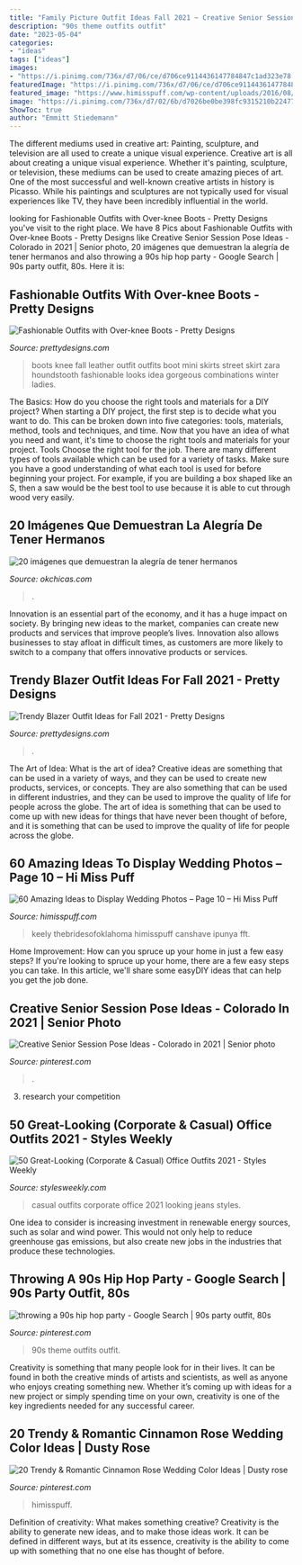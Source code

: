 ```yaml
---
title: "Family Picture Outfit Ideas Fall 2021 ~ Creative Senior Session Pose Ideas"
description: "90s theme outfits outfit"
date: "2023-05-04"
categories:
- "ideas"
tags: ["ideas"]
images:
- "https://i.pinimg.com/736x/d7/06/ce/d706ce9114436147784847c1ad323e78.jpg"
featuredImage: "https://i.pinimg.com/736x/d7/06/ce/d706ce9114436147784847c1ad323e78.jpg"
featured_image: "https://www.himisspuff.com/wp-content/uploads/2016/08/Display-photos-wedding-centerpiece.jpg"
image: "https://i.pinimg.com/736x/d7/02/6b/d7026be0be398fc9315210b22477ca3a.jpg"
ShowToc: true
author: "Emmitt Stiedemann"
---
```



The different mediums used in creative art: Painting, sculpture, and television are all used to create a unique visual experience.
Creative art is all about creating a unique visual experience. Whether it's painting, sculpture, or television, these mediums can be used to create amazing pieces of art. One of the most successful and well-known creative artists in history is Picasso. While his paintings and sculptures are not typically used for visual experiences like TV, they have been incredibly influential in the world.

	

		
looking for Fashionable Outfits with Over-knee Boots - Pretty Designs you've visit to the right place. We have 8 Pics about Fashionable Outfits with Over-knee Boots - Pretty Designs like Creative Senior Session Pose Ideas - Colorado in 2021 | Senior photo, 20 imágenes que demuestran la alegría de tener hermanos and also throwing a 90s hip hop party - Google Search | 90s party outfit, 80s. Here it is:
		
    
## Fashionable Outfits With Over-knee Boots - Pretty Designs

<img loading=lazy src="http://www.prettydesigns.com/wp-content/uploads/2014/10/Gorgeous-Fall-Outfit-Idea-with-Over-Knee-Boots.jpg" onerror="this.onerror=null;this.src='https://tse2.mm.bing.net/th?id=OIP.ORPRV6Y87GSIHhr3sm36mQHaK2&amp;pid=15.1';" alt="Fashionable Outfits with Over-knee Boots - Pretty Designs">

_Source: prettydesigns.com_

>boots knee fall leather outfit outfits boot mini skirts street skirt zara houndstooth fashionable looks idea gorgeous combinations winter ladies. 

	

The Basics: How do you choose the right tools and materials for a DIY project?
When starting a DIY project, the first step is to decide what you want to do. This can be broken down into five categories: tools, materials, method, tools and techniques, and time. Now that you have an idea of what you need and want, it's time to choose the right tools and materials for your project.
Tools
Choose the right tool for the job. There are many different types of tools available which can be used for a variety of tasks. Make sure you have a good understanding of what each tool is used for before beginning your project. For example, if you are building a box shaped like an S, then a saw would be the best tool to use because it is able to cut through wood very easily.

    
## 20 Imágenes Que Demuestran La Alegría De Tener Hermanos

<img loading=lazy src="https://www.okchicas.com/wp-content/uploads/2016/01/fotos-que-demuestran-el-amor-entre-hermanos-4.jpg" onerror="this.onerror=null;this.src='https://tse2.mm.bing.net/th?id=OIP.V3aY3y1HLfC25-fmLVa8agHaLG&amp;pid=15.1';" alt="20 imágenes que demuestran la alegría de tener hermanos">

_Source: okchicas.com_

>. 

	

Innovation is an essential part of the economy, and it has a huge impact on society. By bringing new ideas to the market, companies can create new products and services that improve people’s lives. Innovation also allows businesses to stay afloat in difficult times, as customers are more likely to switch to a company that offers innovative products or services.

    
## Trendy Blazer Outfit Ideas For Fall 2021 - Pretty Designs

<img loading=lazy src="https://www.prettydesigns.com/wp-content/uploads/2014/09/School-Style-Outfit-with-Maroon-Blazer.jpg" onerror="this.onerror=null;this.src='https://tse1.mm.bing.net/th?id=OIP.NlF6N4YDx_yOTnFpsqrsQAHaK3&amp;pid=15.1';" alt="Trendy Blazer Outfit Ideas for Fall 2021 - Pretty Designs">

_Source: prettydesigns.com_

>. 

	

The Art of Idea: What is the art of idea?
Creative ideas are something that can be used in a variety of ways, and they can be used to create new products, services, or concepts. They are also something that can be used in different industries, and they can be used to improve the quality of life for people across the globe. The art of idea is something that can be used to come up with new ideas for things that have never been thought of before, and it is something that can be used to improve the quality of life for people across the globe.

    
## 60 Amazing Ideas To Display Wedding Photos – Page 10 – Hi Miss Puff

<img loading=lazy src="https://www.himisspuff.com/wp-content/uploads/2016/08/Display-photos-wedding-centerpiece.jpg" onerror="this.onerror=null;this.src='https://tse4.mm.bing.net/th?id=OIP._o3py_rALt4HghqfgJfC_wHaLH&amp;pid=15.1';" alt="60 Amazing Ideas to Display Wedding Photos – Page 10 – Hi Miss Puff">

_Source: himisspuff.com_

>keely thebridesofoklahoma himisspuff canshave ipunya fft. 

	

Home Improvement: How can you spruce up your home in just a few easy steps?
If you're looking to spruce up your home, there are a few easy steps you can take. In this article, we'll share some easyDIY ideas that can help you get the job done.

    
## Creative Senior Session Pose Ideas - Colorado In 2021 | Senior Photo

<img loading=lazy src="https://i.pinimg.com/736x/a4/a4/e4/a4a4e489b02b215f78c81088e48b29e6.jpg" onerror="this.onerror=null;this.src='https://tse2.mm.bing.net/th?id=OIP.AkcyapsN_x7Q0vFnWrAqlwHaLH&amp;pid=15.1';" alt="Creative Senior Session Pose Ideas - Colorado in 2021 | Senior photo">

_Source: pinterest.com_

>. 

	

3. research your competition 

    
## 50 Great-Looking (Corporate &amp; Casual) Office Outfits 2021 - Styles Weekly

<img loading=lazy src="https://stylesweekly.com/wp-content/uploads/2018/01/50-great-looking-corporate-and-casual-work-outfits-for-women-4.jpg" onerror="this.onerror=null;this.src='https://tse1.mm.bing.net/th?id=OIP.af6CiGjQfkyyya2sKFBWyAHaLb&amp;pid=15.1';" alt="50 Great-Looking (Corporate &amp; Casual) Office Outfits 2021 - Styles Weekly">

_Source: stylesweekly.com_

>casual outfits corporate office 2021 looking jeans styles. 

	

One idea to consider is increasing investment in renewable energy sources, such as solar and wind power. This would not only help to reduce greenhouse gas emissions, but also create new jobs in the industries that produce these technologies.

    
## Throwing A 90s Hip Hop Party - Google Search | 90s Party Outfit, 80s

<img loading=lazy src="https://i.pinimg.com/736x/d7/06/ce/d706ce9114436147784847c1ad323e78.jpg" onerror="this.onerror=null;this.src='https://tse1.mm.bing.net/th?id=OIP.LIVNJHMEC6YU6ZA2HYA64AAAAA&amp;pid=15.1';" alt="throwing a 90s hip hop party - Google Search | 90s party outfit, 80s">

_Source: pinterest.com_

>90s theme outfits outfit. 

	

Creativity is something that many people look for in their lives. It can be found in both the creative minds of artists and scientists, as well as anyone who enjoys creating something new. Whether it’s coming up with ideas for a new project or simply spending time on your own, creativity is one of the key ingredients needed for any successful career.

    
## 20 Trendy &amp; Romantic Cinnamon Rose Wedding Color Ideas | Dusty Rose

<img loading=lazy src="https://i.pinimg.com/736x/d7/02/6b/d7026be0be398fc9315210b22477ca3a.jpg" onerror="this.onerror=null;this.src='https://tse2.mm.bing.net/th?id=OIP.2E1XuBbXCpMTV-TU_3ipIgHaLH&amp;pid=15.1';" alt="20 Trendy &amp; Romantic Cinnamon Rose Wedding Color Ideas | Dusty rose">

_Source: pinterest.com_

>himisspuff. 

	

Definition of creativity: What makes something creative?
Creativity is the ability to generate new ideas, and to make those ideas work. It can be defined in different ways, but at its essence, creativity is the ability to come up with something that no one else has thought of before.

